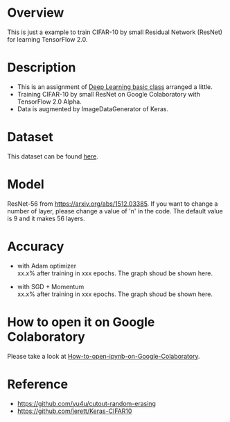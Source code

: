 # Overview
This is just a example to train CIFAR-10 by small Residual Network (ResNet) for learning TensorFlow 2.0.

# Description
* This is an assignment of [Deep Learning basic class](https://deeplearning.jp/lectures/dlb2018/) arranged a little. 
* Training CIFAR-10 by small ResNet on Google Colaboratory with TensorFlow 2.0 Alpha.
* Data is augmented by ImageDataGenerator of Keras.

# Dataset
This dataset can be found [here](https://www.cs.toronto.edu/~kriz/cifar.html).

# Model
ResNet-56 from https://arxiv.org/abs/1512.03385. If you want to change a number of layer, please change a value of 'n' in the code. The default value is 9 and it makes 56 layers.

# Accuracy
* with Adam optimizer  
xx.x% after training in xxx epochs.
The graph shoud be shown here.

* with SGD + Momentum  
xx.x% after training in xxx epochs.
The graph shoud be shown here.

# How to open it on Google Colaboratory
Please take a look at [How-to-open-ipynb-on-Google-Colaboratory](https://github.com/shoji9x9/How-to-open-ipynb-on-Google-Colaboratory).

# Reference
* https://github.com/yu4u/cutout-random-erasing
* https://github.com/jerett/Keras-CIFAR10

